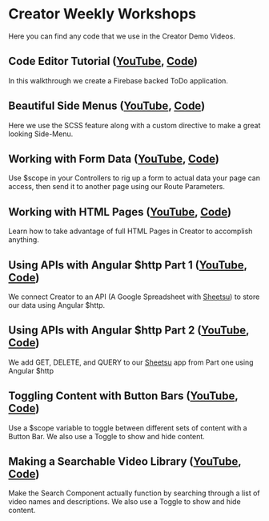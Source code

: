 # Creator Weekly Workshops
Here you can find any code that we use in the Creator Demo Videos.

## Code Editor Tutorial ([YouTube](https://www.youtube.com/watch?v=IrwrZBBOiP8), [Code](01-code-editor-tutorial))
In this walkthrough we create a Firebase backed ToDo application.

## Beautiful Side Menus ([YouTube](https://www.youtube.com/watch?v=Wb0weT3vD6I), [Code](02-beautiful-side-menus))
Here we use the SCSS feature along with a custom directive to make a great looking Side-Menu.

## Working with Form Data ([YouTube](https://www.youtube.com/watch?v=JWtUxuhC4Ng), [Code](03-working-with-form-data))
Use $scope in your Controllers to rig up a form to actual data your page can access, then send it to another page using our Route Parameters.

## Working with HTML Pages ([YouTube](https://www.youtube.com/watch?v=upSIaQKU8s0), [Code](06-working-with-html-pages))
Learn how to take advantage of full HTML Pages in Creator to accomplish anything.

## Using APIs with Angular $http Part 1 ([YouTube](https://www.youtube.com/watch?v=DJotOLNrM8M&index=21&list=PLOMESIqyrpf-rpNjFGzuCoTwNdv_-PUD1), [Code](07-using-apis-with-angular-http))
We connect Creator to an API (A Google Spreadsheet with [Sheetsu](https://sheetsu.com/pricing?ionic=is-awesome)) to store our data using Angular $http.

## Using APIs with Angular $http Part 2 ([YouTube](https://www.youtube.com/watch?v=ZvF2_ZpqZpk&list=PLOMESIqyrpf-rpNjFGzuCoTwNdv_-PUD1&index=22), [Code](08-using-apis-with-angular-http-part2))
We add GET, DELETE, and QUERY to our [Sheetsu](https://sheetsu.com/pricing?ionic=is-awesome) app from Part one using Angular $http

## Toggling Content with Button Bars ([YouTube](https://www.youtube.com/watch?v=6lgQTrbb2cc&index=23&list=PLOMESIqyrpf-rpNjFGzuCoTwNdv_-PUD1), [Code](09-toggling-content))
Use a $scope variable to toggle between different sets of content with a Button Bar. We also use a Toggle to show and hide content.

## Making a Searchable Video Library ([YouTube](https://www.youtube.com/watch?v=1tVpiSrRNwc), [Code](10-making-a-searchable-video-library))
Make the Search Component actually function by searching through a list of video names and descriptions. We also use a Toggle to show and hide content.